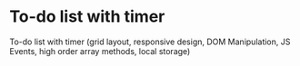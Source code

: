 # To-do list with timer 

To-do list with timer (grid layout, responsive design, DOM Manipulation, JS Events, high order array methods, local storage) 
